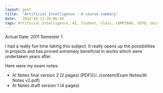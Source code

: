 ```yaml
---
layout: post
title:  "Artificial Intelligence - A course summary"
date:   2014-10-13 20:06:40
tags: Artificial Intelligence, AI, Student, Class, COMP3608, USYD, University of Sydney
---
```


Actual Date: 2011 Semester 1

I had a really fun time taking this subject. It really opens up the possibilities in projects and has proved extremely beneficial in  works which were undertaken years after.

Here were my exam notes:

- AI Notes final version 2 (2 pages) [PDF]({/../content/Exam Notes/AI Notes v2.pdf)
- AI Notes draft version 1 (4 pages)
